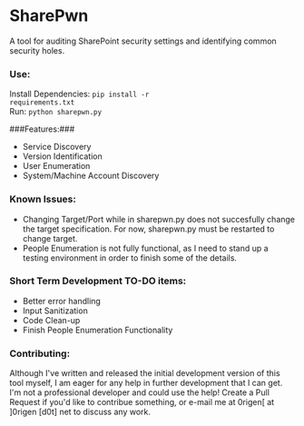 # SharePwn
A tool for auditing SharePoint security settings and identifying common security holes.

### Use: ###
Install Dependencies:
<code>pip install -r requirements.txt</code><br />
Run:
<code>python sharepwn.py</code>

###Features:###
* Service Discovery
* Version Identification
* User Enumeration
* System/Machine Account Discovery

### Known Issues: ###
* Changing Target/Port while in sharepwn.py does not succesfully change the target specification.
For now, sharepwn.py must be restarted to change target.
* People Enumeration is not fully functional, as I need to stand up a testing environment in order to finish
some of the details.

### Short Term Development TO-DO items: ###
* Better error handling
* Input Sanitization
* Code Clean-up
* Finish People Enumeration Functionality

### Contributing: ###
Although I've written and released the initial development version of this tool myself, I am eager
for any help in further development that I can get.  I'm not a professional developer and could use the help!
Create a Pull Request if you'd like to contribue something, or e-mail me at 0rigen[ at ]0rigen [d0t] net to discuss any work.